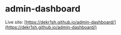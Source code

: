 # admin-dashboard

Live site: [https://dekr1sh.github.io/admin-dashboard/](https://dekr1sh.github.io/admin-dashboard/)